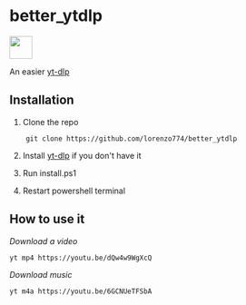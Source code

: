 # better_ytdlp

<img witdh="40" height="40" src="https://upload.wikimedia.org/wikipedia/commons/a/af/PowerShell_Core_6.0_icon.png" />

An easier [yt-dlp](https://github.com/yt-dlp/yt-dlp)

## Installation

1. Clone the repo

```
    git clone https://github.com/lorenzo774/better_ytdlp
```

2. Install [yt-dlp](https://github.com/yt-dlp/yt-dlp) if you don't have it

3. Run install.ps1

4. Restart powershell terminal

## How to use it

_Download a video_

```
yt mp4 https://youtu.be/dQw4w9WgXcQ
```

_Download music_

```
yt m4a https://youtu.be/6GCNUeTFSbA
```
